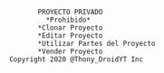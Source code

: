                  PROYECTO PRIVADO
                   *Prohibido*
                 *Clonar Proyecto
                 *Editar Proyecto
                 *Utilizar Partes del Proyecto
                 *Vender Proyecto
          Copyright 2020 @Thony_DroidYT Inc 
